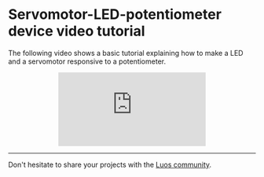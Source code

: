 # Servomotor-LED-potentiometer device video tutorial

The following video shows a basic tutorial explaining how to make a LED and a servomotor responsive to a potentiometer.

<div align="center"><iframe class="cust_video" src="https://www.youtube.com/embed/ula16zdZgDk?feature=oembed" frameborder="0" allow="accelerometer; autoplay; encrypted-media; gyroscope; picture-in-picture" allowfullscreen></iframe></div>

---

Don't hesitate to share your projects with the <a href="https://www.reddit.com/r/Luos/" target="_blank">Luos community</a>.